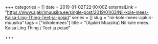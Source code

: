 +++
categories = []
date = 2019-01-02T22:00:00Z
externalLink = "https://www.ajakirimuusika.ee/single-post/2019/01/03/Nii-kole-mees-Kaisa-Ling-Thing-Teet-ja-pojad"
series = []
slug = "nii-kole-mees-ajakiri-muusika"
tags = ["niikolemees"]
title = "(Ajakiri Muusika) Nii kole mees. Kaisa Ling Thing / Teet ja pojad"

+++
